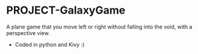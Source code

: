 # PROJECT-GalaxyGame
A plane game that you move left or right without falling into the void, with a perspective view. 
- Coded in python and Kivy :)
